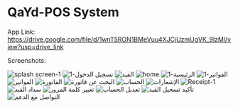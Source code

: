 # QaYd-POS System
App Link: https://drive.google.com/file/d/1wnT5RON1BMeVuu4XJCjUzmUgVK_9lzMl/view?usp=drive_link

Screenshots:

![splash screen-1](https://github.com/user-attachments/assets/58d172d6-4ea1-43b8-a98e-6a0ea656693c)
![تسجيل الدخول-1](https://github.com/user-attachments/assets/dfaf3f96-72b5-4edd-afc9-b35de36ddbe4)
![القيد](https://github.com/user-attachments/assets/3c8ee45a-4b56-44c6-ade0-6b9565e5d5bc)
![home](https://github.com/user-attachments/assets/590c4da3-2822-466e-a7cd-2e723d26d874)
![الرئيسية-1](https://github.com/user-attachments/assets/f790aa8e-736f-47d0-98d3-d2929474d0f2)
![الفواتير-1](https://github.com/user-attachments/assets/1f8ce9fe-7382-456c-8c77-d7282b60ea72)
![الفواتير](https://github.com/user-attachments/assets/c099bf25-8f50-4d89-82dc-81cd8becbce8)
![الفاتورة](https://github.com/user-attachments/assets/8361bdc2-acbc-4238-bdc3-395348fd553d)
![البحث عن فاتورة](https://github.com/user-attachments/assets/b71815f8-7c42-4558-9cd1-f1e14ae4730f)
![الحساب](https://github.com/user-attachments/assets/07cf3ec8-c4e3-4edf-954f-d3a5d3dc1cb4)
![الإشعارات](https://github.com/user-attachments/assets/75b6dd3c-71a8-42bc-82c6-3cc4980b9bca)
![Receipt-1](https://github.com/user-attachments/assets/4a347725-0946-44b6-9970-5d19e0dd450f)
![سداد القيد](https://github.com/user-attachments/assets/547ca65c-c988-4a17-96de-e0f365b209d8)
![تغيير كلمة المرور](https://github.com/user-attachments/assets/7c8dc4d6-bbcd-4996-bd35-c65229e1ca9a)
![تعديل الحساب](https://github.com/user-attachments/assets/7cd8bbd7-d8b7-48ba-b41b-4d72140e33e9)
![تأكيد تسجيل القيد](https://github.com/user-attachments/assets/4956d878-0503-4d9d-a6a1-63cd0c6d6c66)
![النواصل مع الدعم](https://github.com/user-attachments/assets/ba8eba19-8f5a-4f80-935a-c6dc8133f032)

